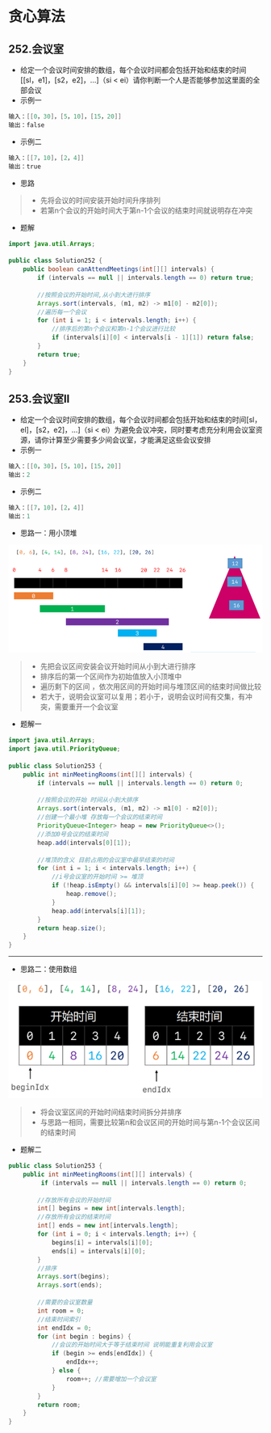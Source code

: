 # 贪心算法

## 252.会议室

- 给定一个会议时间安排的数组，每个会议时间都会包括开始和结束的时间[[sl，e1]，[s2，e2]，...]（si < ei）请你判断一个人是否能够参加这里面的全部会议
- 示例一

```java
输入：[[0，30]，[5，10]，[15，20]]
输出：false
```

- 示例二

```java
输入：[[7，10]，[2，4]]
输出：true
```

- 思路

>- 先将会议的时间安装开始时间升序排列
>- 若第n个会议的开始时间大于第n-1个会议的结束时间就说明存在冲突

- 题解

```java
import java.util.Arrays;

public class Solution252 {
    public boolean canAttendMeetings(int[][] intervals) {
        if (intervals == null || intervals.length == 0) return true;

        //按照会议的开始时间,从小到大进行排序
        Arrays.sort(intervals, (m1, m2) -> m1[0] - m2[0]);
        //遍历每一个会议
        for (int i = 1; i < intervals.length; i++) {
            //排序后的第n个会议和第n-1个会议进行比较
            if (intervals[i][0] < intervals[i - 1][1]) return false;
        }
        return true;
    }
}
```

## 253.会议室II

- 给定一个会议时间安排的数组，每个会议时间都会包括开始和结束的时间[sl，el]，[s2，e2]，...]（si <  ei）为避免会议冲突，同时要考虑充分利用会议室资源，请你计算至少需要多少间会议室，才能满足这些会议安排
- 示例一

```java
输入：[[0，30]，[5，10]，[15，20]]
输出：2
```

- 示例二

```java
输入：[[7，10]，[2，4]]
输出：1
```

- 思路一：用小顶堆

![image-20200708175131265](图片.assets/image-20200708175131265.png)

>- 先把会议区间安装会议开始时间从小到大进行排序
>- 排序后的第一个区间作为初始值放入小顶堆中
>- 遍历剩下的区间 ，依次用区间的开始时间与堆顶区间的结束时间做比较
>- 若大于，说明会议室可以复用；若小于，说明会议时间有交集，有冲突，需要重开一个会议室

- 题解一

```java
import java.util.Arrays;
import java.util.PriorityQueue;

public class Solution253 {
    public int minMeetingRooms(int[][] intervals) {
        if (intervals == null || intervals.length == 0) return 0;

        //按照会议的开始 时间从小到大排序
        Arrays.sort(intervals, (m1, m2) -> m1[0] - m2[0]);
        //创建一个最小堆 存放每一个会议的结束时间
        PriorityQueue<Integer> heap = new PriorityQueue<>();
        //添加0号会议的结束时间
        heap.add(intervals[0][1]);

        //堆顶的含义 目前占用的会议室中最早结束的时间
        for (int i = 1; i < intervals.length; i++) {
            //i号会议室的开始时间 >= 堆顶
            if (!heap.isEmpty() && intervals[i][0] >= heap.peek()) {
                heap.remove();
            }
            heap.add(intervals[i][1]);
        }
        return heap.size();
    }
}
```

---

- 思路二：使用数组 

![image-20200708175146051](图片.assets/image-20200708175146051.png)

>- 将会议室区间的开始时间结束时间拆分并排序
>- 与思路一相同，需要比较第n和会议区间的开始时间与第n-1个会议区间的结束时间

- 题解二

```java
public class Solution253 {
    public int minMeetingRooms(int[][] intervals) {
         if (intervals == null || intervals.length == 0) return 0;

        //存放所有会议的开始时间
        int[] begins = new int[intervals.length];
        //存放所有会议的结束时间
        int[] ends = new int[intervals.length];
        for (int i = 0; i < intervals.length; i++) {
            begins[i] = intervals[i][0];
            ends[i] = intervals[i][0];
        }
        //排序
        Arrays.sort(begins);
        Arrays.sort(ends);

        //需要的会议室数量
        int room = 0;
        //结束时间索引
        int endIdx = 0;
        for (int begin : begins) {
            //会议的开始时间大于等于结束时间 说明能重复利用会议室
            if (begin >= ends[endIdx]) {
                endIdx++;
            } else {
                room++; //需要增加一个会议室
            }
        }
        return room;
    }
}
```

